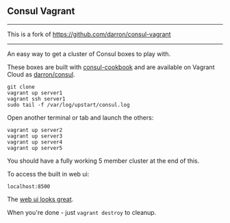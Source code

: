 ## Consul Vagrant

***

This is a fork of https://github.com/darron/consul-vagrant

***

An easy way to get a cluster of Consul boxes to play with.

These boxes are built with [consul-cookbook](https://github.com/darron/consul-cookbook) and are available on Vagrant Cloud as [darron/consul](https://vagrantcloud.com/darron/consul).

```
git clone
vagrant up server1
vagrant ssh server1
sudo tail -f /var/log/upstart/consul.log
```
Open another terminal or tab and launch the others:

```
vagrant up server2
vagrant up server3
vagrant up server4
vagrant up server5
```

You should have a fully working 5 member cluster at the end of this.

To access the built in web ui:

    localhost:8500

The [web ui looks great](http://shared.froese.org/2014/0505100045j18fz.jpg).

When you're done - just `vagrant destroy` to cleanup.
